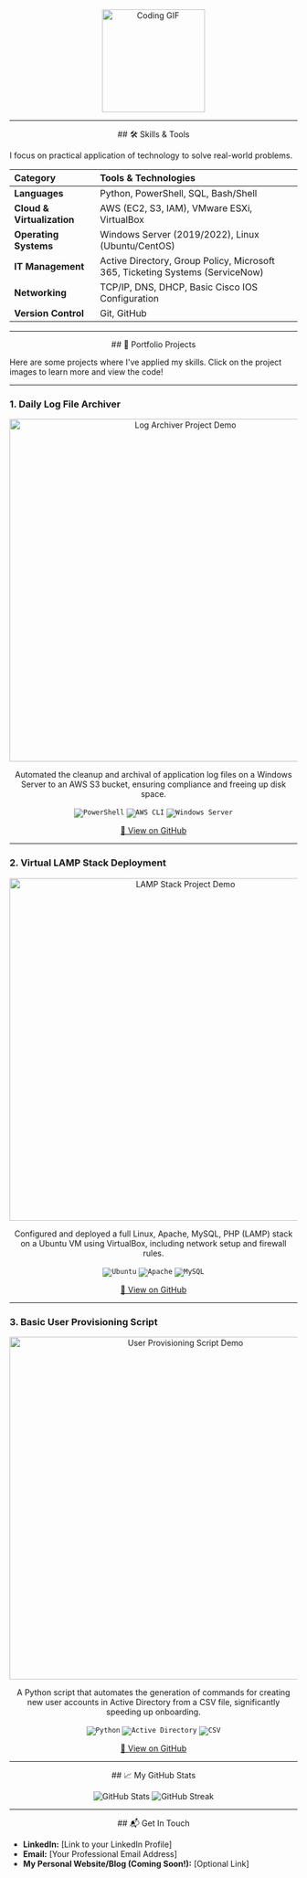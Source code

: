 <div align="center">
  <img height="180" src="https://media.giphy.com/media/M9gbBd9nbDrOTu1Mqx/giphy.gif" alt="Coding GIF" />
</div>

---

<div align="center">
  ## 🛠 Skills & Tools
</div>

I focus on practical application of technology to solve real-world problems.

| Category | Tools & Technologies |
| :--- | :--- |
| **Languages** | Python, PowerShell, SQL, Bash/Shell |
| **Cloud & Virtualization** | AWS (EC2, S3, IAM), VMware ESXi, VirtualBox |
| **Operating Systems** | Windows Server (2019/2022), Linux (Ubuntu/CentOS) |
| **IT Management** | Active Directory, Group Policy, Microsoft 365, Ticketing Systems (ServiceNow) |
| **Networking** | TCP/IP, DNS, DHCP, Basic Cisco IOS Configuration |
| **Version Control** | Git, GitHub |

---

<div align="center">
  ## 🌟 Portfolio Projects
</div>

Here are some projects where I've applied my skills. Click on the project images to learn more and view the code!

---

### 1. Daily Log File Archiver
<div align="center">
  <a href="[Replace_with_Archiver_GitHub_Repository_Link]">
    <img src="https://via.placeholder.com/600x300/121013/FFFFFF?text=Project+1+Screenshot+or+Diagram" alt="Log Archiver Project Demo" width="600" />
  </a>
  <p>Automated the cleanup and archival of application log files on a Windows Server to an AWS S3 bucket, ensuring compliance and freeing up disk space.</p>
  <p>
    <code><img src="https://img.shields.io/badge/PowerShell-0078D4?style=flat&logo=powershell&logoColor=white" alt="PowerShell" /></code>
    <code><img src="https://img.shields.io/badge/AWS%20CLI-FF9900?style=flat&logo=amazon-aws&logoColor=white" alt="AWS CLI" /></code>
    <code><img src="https://img.shields.io/badge/Windows%20Server-0078D4?style=flat&logo=windows&logoColor=white" alt="Windows Server" /></code>
  </p>
  <p><a href="[Replace_with_Archiver_GitHub_Repository_Link]">🔗 View on GitHub</a></p>
</div>

---

### 2. Virtual LAMP Stack Deployment
<div align="center">
  <a href="[Replace_with_LAMP_Stack_GitHub_Repository_Link]">
    <img src="https://via.placeholder.com/600x300/121013/FFFFFF?text=Project+2+Network+Diagram+or+UI" alt="LAMP Stack Project Demo" width="600" />
  </a>
  <p>Configured and deployed a full Linux, Apache, MySQL, PHP (LAMP) stack on a Ubuntu VM using VirtualBox, including network setup and firewall rules.</p>
  <p>
    <code><img src="https://img.shields.io/badge/Ubuntu-E95420?style=flat&logo=ubuntu&logoColor=white" alt="Ubuntu" /></code>
    <code><img src="https://img.shields.io/badge/Apache-D22128?style=flat&logo=apache&logoColor=white" alt="Apache" /></code>
    <code><img src="https.img.shields.io/badge/MySQL-4479A1?style=flat&logo=mysql&logoColor=white" alt="MySQL" /></code>
  </p>
  <p><a href="[Replace_with_LAMP_Stack_GitHub_Repository_Link]">🔗 View on GitHub</a></p>
</div>

---

### 3. Basic User Provisioning Script
<div align="center">
  <a href="[Replace_with_Provisioning_Script_GitHub_Repository_Link]">
    <img src="https://via.placeholder.com/600x300/121013/FFFFFF?text=Project+3+Script+Output+or+Flowchart" alt="User Provisioning Script Demo" width="600" />
  </a>
  <p>A Python script that automates the generation of commands for creating new user accounts in Active Directory from a CSV file, significantly speeding up onboarding.</p>
  <p>
    <code><img src="https://img.shields.io/badge/Python-3776AB?style=flat&logo=python&logoColor=white" alt="Python" /></code>
    <code><img src="https://img.shields.io/badge/Active%20Directory-0078D4?style=flat&logo=microsoft&logoColor=white" alt="Active Directory" /></code>
    <code><img src="https.img.shields.io/badge/CSV-26A200?style=flat&logo=csv&logoColor=white" alt="CSV" /></code>
  </p>
  <p><a href="[Replace_with_Provisioning_Script_GitHub_Repository_Link]">🔗 View on GitHub</a></p>
</div>

---

<div align="center">
  ## 📈 My GitHub Stats
</div>

<p align="center">
  <img src="https://github-readme-stats.vercel.app/api?username=[YOUR-USERNAME]&show_icons=true&theme=vue-dark&hide_border=true&count_private=true" alt="GitHub Stats" />
  <img src="https://github-readme-streak-stats.herokuapp.com/?user=[YOUR-USERNAME]&theme=vue-dark&hide_border=true" alt="GitHub Streak" />
</p>

---

<div align="center">
  ## 📬 Get In Touch
</div>

* **LinkedIn:** [Link to your LinkedIn Profile]
* **Email:** [Your Professional Email Address]
* **My Personal Website/Blog (Coming Soon!):** [Optional Link]
